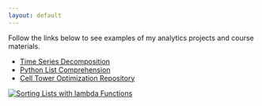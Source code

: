 ```yaml
---
layout: default
---
```


Follow the links below to see examples of my analytics projects and course materials.

- [Time Series Decomposition](./timeseries/index.md)
- [Python List Comprehension](./projectTemplate.md)
- [Cell Tower Optimization Repository](./cellTower/index.md)

[![Sorting Lists with lambda Functions](https://img.youtube.com/vi/UmUiu59e17Q/0.jpg)](http://www.youtube.com/watch?v=UmUiu59e17Q)
